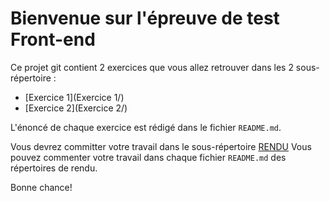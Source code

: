 # Bienvenue sur l'épreuve de test Front-end

Ce projet git contient 2 exercices que vous allez retrouver dans les 2 sous-répertoire :

* [Exercice 1](Exercice 1/)
* [Exercice 2](Exercice 2/)

L'énoncé de chaque exercice est rédigé dans le fichier `README.md`.

Vous devrez committer votre travail dans le sous-répertoire [RENDU](RENDU/)
Vous pouvez commenter votre travail dans chaque fichier `README.md` des répertoires de rendu.

Bonne chance!
